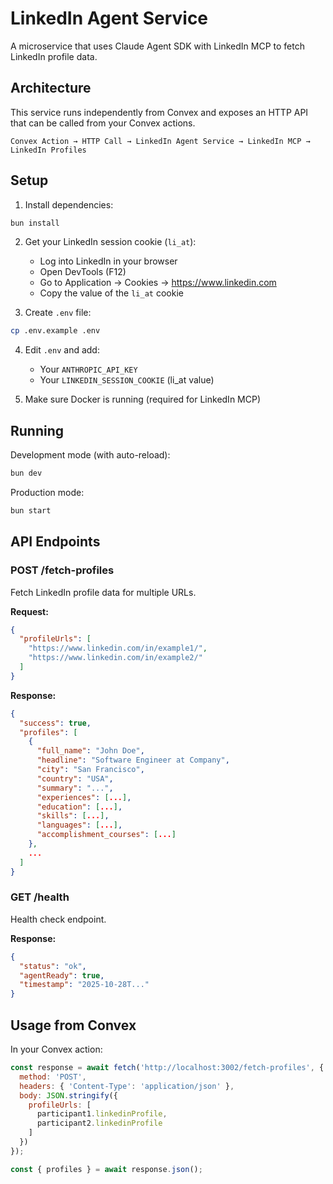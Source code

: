 # LinkedIn Agent Service

A microservice that uses Claude Agent SDK with LinkedIn MCP to fetch LinkedIn profile data.

## Architecture

This service runs independently from Convex and exposes an HTTP API that can be called from your Convex actions.

```
Convex Action → HTTP Call → LinkedIn Agent Service → LinkedIn MCP → LinkedIn Profiles
```

## Setup

1. Install dependencies:
```bash
bun install
```

2. Get your LinkedIn session cookie (`li_at`):
   - Log into LinkedIn in your browser
   - Open DevTools (F12)
   - Go to Application → Cookies → https://www.linkedin.com
   - Copy the value of the `li_at` cookie

3. Create `.env` file:
```bash
cp .env.example .env
```

4. Edit `.env` and add:
   - Your `ANTHROPIC_API_KEY`
   - Your `LINKEDIN_SESSION_COOKIE` (li_at value)

5. Make sure Docker is running (required for LinkedIn MCP)

## Running

Development mode (with auto-reload):
```bash
bun dev
```

Production mode:
```bash
bun start
```

## API Endpoints

### POST /fetch-profiles

Fetch LinkedIn profile data for multiple URLs.

**Request:**
```json
{
  "profileUrls": [
    "https://www.linkedin.com/in/example1/",
    "https://www.linkedin.com/in/example2/"
  ]
}
```

**Response:**
```json
{
  "success": true,
  "profiles": [
    {
      "full_name": "John Doe",
      "headline": "Software Engineer at Company",
      "city": "San Francisco",
      "country": "USA",
      "summary": "...",
      "experiences": [...],
      "education": [...],
      "skills": [...],
      "languages": [...],
      "accomplishment_courses": [...]
    },
    ...
  ]
}
```

### GET /health

Health check endpoint.

**Response:**
```json
{
  "status": "ok",
  "agentReady": true,
  "timestamp": "2025-10-28T..."
}
```

## Usage from Convex

In your Convex action:

```javascript
const response = await fetch('http://localhost:3002/fetch-profiles', {
  method: 'POST',
  headers: { 'Content-Type': 'application/json' },
  body: JSON.stringify({
    profileUrls: [
      participant1.linkedinProfile,
      participant2.linkedinProfile
    ]
  })
});

const { profiles } = await response.json();
```
